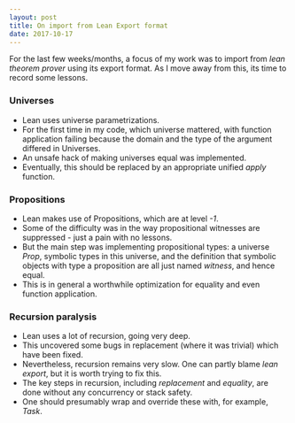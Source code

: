 ```yaml
---
layout: post
title: On import from Lean Export format
date: 2017-10-17
---
```


For the last few weeks/months, a focus of my work was to import from _lean theorem prover_ using its export format. As I move away from this, its time to record some lessons.

### Universes

* Lean uses universe parametrizations.
* For the first time in my code, which universe mattered, with function application failing because the domain and the type of the argument differed in Universes.
* An unsafe hack of making universes equal was implemented.
* Eventually, this should be replaced by an appropriate unified _apply_ function.

### Propositions

* Lean makes use of Propositions, which are at level _-1_.
* Some of the difficulty was in the way propositional witnesses are suppressed - just a pain with no lessons.
* But the main step was implementing propositional types: a universe _Prop_, symbolic types in this universe, and the definition that symbolic objects with type a proposition are all just named _witness_, and hence equal.
* This is in general a worthwhile optimization for equality and even function application.

### Recursion paralysis

* Lean uses a lot of recursion, going very deep.
* This uncovered some bugs in replacement (where it was trivial) which have been fixed.
* Nevertheless, recursion remains very slow. One can partly blame _lean export_, but it is worth trying to fix this.
* The key steps in recursion, including _replacement_ and _equality_, are done without any concurrency or stack safety.
* One should presumably wrap and override these with, for example, _Task_. 
